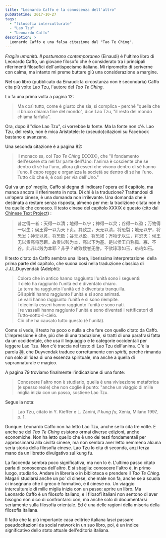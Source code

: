 ```yaml
---
title: "Leonardo Caffo e la conoscenza dell'altro"
pubDatetime: 2017-10-27
tags: 
  - "filosofia interculturale"
  - "Lao Tzu"
  - "Leonardo Caffo"
description: >
  Leonardo Caffo e una falsa citazione dal "Tao Te Ching".
---
```


_Fragile umanità. Il postumano contemporaneo_ (Einaudi) è l'ultimo libro di Leonardo Caffo, un giovane filosofo che è considerato tra i principali riferimenti filosofici dell'antispecismo italiano. Mi riprometto di scriverne con calma, ma intanto mi preme buttare giù una considerazione a margine.  

Nel suo libro (pubblicato da Einaudi: la circostanza non è secondaria) Caffo cita più volte Lao Tzu, l'autore del _Tao Te Ching_.  

Lo fa una prima volta a pagina 12:  

> Ma così tutto, come è giusto che sia, si complica - perché "quella che il bruco chiama fine del mondo", dice Lao Tzu, "il resto del mondo chiama farfalla".

Ora, dopo il "dice Lao Tzu", ci vorrebbe la fonte. Ma la fonte non c'è. Lao Tzu, del resto, non è mica Aristotele: le (pseudo)citazioni su Facebook bastano e avanzano.  
  
Una seconda citazione è a pagina 82:  

> Il monaco sa, col _Tao Te Ching_ (XXXIX), che "il fondamento dell'essere sta nel far parte dell'Uno: l'anima è cosciente che se dentro di sé ha l'uno, allora gli esseri che vivono dentro di sé hanno l'uno, il capo regge e organizza la società se dentro di sé ha l'uno. Tutto ciò che è, è così per via dell'Uno."

Qui va un po' meglio, Caffo si degna di indicare l'opera ed il capitolo, ma manca ancora il riferimento in nota. Di chi è la traduzione? Trattandosi di un'opera cinese, è una domanda non irrilevante. Una domanda che è destinata a restare senza risposta, almeno per me: la tradizione citata non è tra quelle che conosco. Il testo cinese del capitolo XXXIX è questo (cito dal [Chinese Text Project](http://chinese%20text%20project/)) :  

> 昔之得一者：天得一以清；地得一以宁；神得一以灵；谷得一以盈；万物得一以生；侯王得一以为天下贞。其致之，天无以清，将恐裂；地无以宁，将恐发；神无以灵，将恐歇；谷无以盈，将恐竭；万物无以生，将恐灭；侯王无以贵高将恐蹶。故贵以贱为本，高以下为基。是以侯王自称孤、寡、不谷。此非以贱为本耶？非乎？故致数誉无誉。不欲琭琭如玉，珞珞如石。

Il testo citato da Caffo sembra una libera, liberissima interpretazione  della prima parte del capitolo, che suona così nella traduzione classica di J.J.L.Duyvendak (Adelphi):  

> Coloro che in antico hanno raggiunto l'unità sono i seguenti:  
> Il cielo ha raggiunto l'unità ed è diventato chiaro.  
> La terra ha raggiunto l'unità ed è diventata tranquilla.  
> Gli spiriti hanno raggiunto l'unità e si sono animati.  
> Le valli hanno raggiunto l'unità e si sono riempite.  
> I diecimila esseri hanno raggiunto l'unità e sono nati.  
> I re vassalli hanno raggiunto l'unità e sono diventati i rettificatori di Tutto-sotto-il-cielo.  
> Ciò che ha causato tutto questo (è l'unità). 

Come si vede, il testo ha poco o nulla a che fare con quello citato da Caffo. L'impressione è che, più che di una traduzione, si tratti di una parafrasi fatta da un occidentale, che usa il linguaggio e le categorie occidentali per leggere Lao Tzu. Non c'è traccia nel testo di Lao Tzu dell'anima. C'è la parola [神](https://en.wiktionary.org/wiki/%E7%A5%9E), che Duyvendak traduce correttamente con _spiriti_, perché rimanda non solo all'idea di una essenza spirituale, ma anche a quella di soprannaturale e magico.  
  
A pagina 79 troviamo finalmente l'indicazione di una fonte:  

> Conoscere l'altro non è studiarlo, quella è una vivisezione metaforica (e spesso reale) che non coglie il punto: "anche un viaggio di mille miglia inizia con un passo, sostiene Lao Tzu.

Segue la nota:  

> Lao Tzu, citato in Y. Kieffer e L. Zanini, _Il kung fu_, Xenia, Milano 1997, p. 1.

Dunque: Leonardo Caffo non ha letto Lao Tzu, anche se lo cita tre volte. E anche se del _Tao Te Ching_ esistono ormai diverse edizioni, anche economiche. Non ha letto quello che è uno dei testi fondamentali per approssimarsi alla civiltà cinese, ma non sembra aver letto nemmeno alcuna seria storia della filosofia cinese. Lao Tzu lo cita di seconda, anzi terza mano da un libretto divulgativo sul kung fu.  

La faccenda sembra poco significativa, ma non lo è. L'ultimo passo citato parla di conoscenza dell'altro. E si sbaglia: conoscere l'altro è, in primo luogo, studiarlo. Andare in libreria o in biblioteca e prendere il _Tao Te Ching_. Magari studiarsi anche un po' di cinese, che male non fa, anche se a scuola ci insegnano che il greco è formativo, e il cinese no. Un viaggio interculturale di mille miglia inizia con un passo: aprire un libro. Ma Leonardo Caffo è un filosofo italiano, e i filosofi italiani non sentono di aver bisogno non dico di confrontarsi con, ma anche solo di documentarsi seriamente sulla filosofia orientale. Ed è una delle ragioni della miseria della filosofia italiana.

Il fatto che la più importante casa editrice italiana lasci passare pseudocitazioni da social network in un suo libro, poi, è un indice significativo dello stato attuale dell'editoria italiana.


